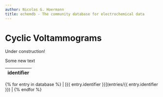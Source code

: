 ```yaml
---
author: Nicolas G. Hoermann
title: echemdb - The community database for electrochemical data
---
```

# Cyclic Voltammograms

Under construction!

Some new text

| identifier |
| ---------- |
{% for entry in database %}
| [{{ entry.identifier }}](entries/{{ entry.identifier }}) |
{% endfor %}

<!--
/* maybe here we could have some overview of the data, how many read
how man first is an analysis figure to see contributions w.r.t to time?!
website version on x axis ?!

Then periodic table overview to click to get to systems / elements

# Knowledge

Nico: I copied an own introduction

Cyclic voltammetry is a standard experimental technique for studying electrochemical interfaces that allows to infer surface compositions and interface reactions as a function of the applied electrode potential. In practice, cyclic voltammograms (CVs) are obtained by varying the electrode potential at fixed scan rate and measuring the current response of the electrode immersed in electrolyte solution. In general, CVs are characterized by potential regions within the stability window of the solvent which exhibit peaks of varying shape and height, and regions at low and high potentials, where faradaic, electrocatalytic reactions lead to exponentially increasing currents, e.g. due to the decomposition of the solvent. At high scan rates and/or in regions with faradaic reactions, CVs are governed by kinetic processes which typically induce a pronounced asymmetry for the forward and backward scan direction and/or a strong scan-rate dependence.
Evidently, any theoretical description of such CVs necessitates the use of kinetic models\cite{Tiwari2020}, including potentially also macroscopic mass transport\cite{Ringe2020}. 

On the other hand, at low scan rates and in potential windows without faradaic side reactions this asymmetry typically vanishes as does the scan-rate dependence (when currents are appropriately normalized). In this case, CV peak positions and shapes are related directly to the underlying thermodynamics of the electrified interface\cite{Wang2013}, and such CV experiments provide invaluable contributions to the understanding of the latter. In turn, such CVs can be understood and simulated based on equilibrium thermodynamic considerations\cite{Karlberg2007,Asiri2013, Chen2016, McCrum2016, McCrum2016b, Kristoffersen2018, Bagger2019, Yawei2019, Rossmeisl2020}. For such thermodynamic CVs the variation of the applied potential induces changes in the equilibrium surface charges, which can be traced back to changes in adsorbate coverages, as well as changes in the double layer charge, leading in sum to the observed electric current. As recently demonstrated for Ag(111) in halide containing solutions\cite{Hoermann2020JCTC}, double layer (DL) charging does not only add capacitive currents, but also affects equilibrium adsorbate coverages and the number of exchanged electrons per adsorbate -- as expressed by the electrosorption valency\cite{Hoermann2020JCTC,Vetter1972b,Schmickler1988,Hoermann2020Esorp}.

In this work we therefore analyse in most general terms thermodynamic CVs with included DL response. The derived equations can naturally explain Non-Nernstian behaviour and introduce a sensitive dependence of CV peaks to the electrolyte, via its impact on the interfacial capacitance\cite{Garlyyev2018,Ringe2019}. We hope, these results might help in the future to better understand according experiments and thus also help to validate and improve theoretical models. This is in particular important as at present all (atomistic) theoretical models of electrified interfaces necessarily introduce approximations due to computational time constraints, e.g in the complexity of the atomistic description (e.g. the surface with or without explicit water\cite{Noerskov2004, Urushihara2015,Hansen2016,Peterson2018,Hoermann2019NPJ}), the quality of the energetics (e.g. empirical potentials\cite{reaxff0}), the application of the electrode potential (e.g. absent or not\cite{Bonnet2012,Bouzid2018,Surendralal2018}, with explicit ions\cite{Hansen2016a,Le2020} or an implicit solvent model\cite{quantum-environment,Andreussi2012,Mathew2014,Held2014,SUNDARARAMAN2017g,Letchworth-Weaver2012,Bonnet2013,BONNET2014,Lespes2015, Fisicaro2016, Fisicaro2017, Ringe2017, Sundararaman2017,Sundararaman2017a, Sundararaman2017c,Goddard2017,Huang2018, Zhang2018, Peterson2018,Nattino2019, Andreussi2019, Hoermann2019, Gauthier2019,Hoermann2020Esorp}) or the derivation of macroscopic quantities (e.g. sampling \cite{Hansen2016a,Bagger2019,MITCHELL2000,MITCHELL2001,Chen2016,Weitzner2017,WeitznerClusterExpansion2017,Ambrosio2018}, mean field models\cite{Kristoffersen2018,Hoermann2020JCTC}). 
-->
